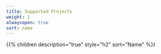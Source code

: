 ```yaml
---
title: Supported Projects
weight: 1
alwaysopen: true
sort: name
---
```


{{% children description="true" style="h2" sort="Name" %}}
